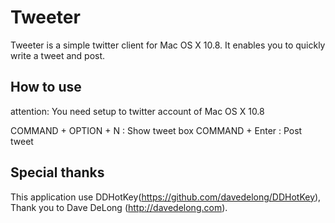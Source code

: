 # Tweeter

Tweeter is a simple twitter client for Mac OS X 10.8. It enables you to quickly write a tweet and post.

## How to use

attention: You need setup to twitter account of Mac OS X 10.8

COMMAND + OPTION + N : Show tweet box
COMMAND + Enter : Post tweet

## Special thanks

This application use DDHotKey(https://github.com/davedelong/DDHotKey), Thank you to Dave DeLong (http://davedelong.com).


